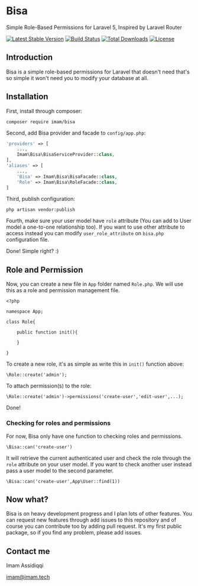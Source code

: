 # Bisa
Simple Role-Based Permissions for Laravel 5, Inspired by Laravel Router

[![Latest Stable Version](https://poser.pugx.org/imam/bisa/v/stable)](https://packagist.org/packages/imam/bisa)
[![Build Status](https://travis-ci.org/imam/bisa.svg?branch=master)](https://travis-ci.org/imam/bisa)
[![Total Downloads](https://poser.pugx.org/imam/bisa/downloads)](https://packagist.org/packages/imam/bisa)
[![License](https://poser.pugx.org/imam/bisa/license)](https://packagist.org/packages/imam/bisa)

## Introduction
Bisa is a simple role-based permissions for Laravel that doesn't need 
that's so simple it won't need you to modify your database at all.

## Installation

First, install through composer:

```
composer require imam/bisa
```

Second, add Bisa provider and facade to `config/app.php`:
```php
'providers' => [
    ...,
    Imam\Bisa\BisaServiceProvider::class,
],
'aliases' => [
    ...,
    'Bisa' => Imam\Bisa\BisaFacade::class,
    'Role' => Imam\Bisa\RoleFacade::class,
]
```

Third, publish configuration:
```
php artisan vendor:publish
```

Fourth, make sure your user model have `role` attribute (You can add to User
model a one-to-one relationship too). If you want to use other attribute to
access instead you can modify `user_role_attribute` on `bisa.php` 
configuration file.

Done! Simple right? :)

## Role and Permission
Now, you can create a new file in `App` folder named `Role.php`. We will use
this as a role and permission management file.

```
<?php

namespace App;

class Role{

    public function init(){
        
    }
    
}
```

To create a new role, it's as simple as write this in `init()` function above:
```
\Role::create('admin');
```

To attach permission(s) to the role:
```
\Role::create('admin')->permissions('create-user','edit-user',...);
```

Done! 

### Checking for roles and permissions

For now, Bisa only have one function to checking roles and permissions.
```
\Bisa::can('create-user')
```
It will retrieve the current authenticated user and check the role through
the `role` attribute on your user model. If you want to check another user
instead pass a user model to the second parameter.
```
\Bisa::can('create-user',App\User::find(1))
```

## Now what?
Bisa is on heavy development progress and I plan lots of other features. 
You can request new features through add issues to this repository and
of course you can contribute too by adding pull request. It's my first public
package, so if you find any problem, please add issues.

## Contact me
Imam Assidiqqi

imam@imam.tech

